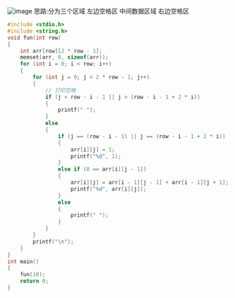 ![image](https://github.com/yfabc123/data-structures-and-leetcode/assets/103840107/58f40712-1d2f-47bf-bca7-158408e84d06)
思路:分为三个区域 左边空格区 中间数据区域 右边空格区

```c
#include <stdio.h>
#include <string.h>
void fun(int row)
{
	int arr[row][2 * row - 1];
	memset(arr, 0, sizeof(arr));
	for (int i = 0; i < row; i++)
	{
		for (int j = 0; j < 2 * row - 1; j++)
		{
			// 打印空格
			if (j < row - i - 1 || j > (row - i - 1 + 2 * i))
			{
				printf(" ");
			}
			else
			{
				if (j == (row - i - 1) || j == (row - i - 1 + 2 * i))
				{
					arr[i][j] = 1;
					printf("%d", 1);
				}
				else if (0 == arr[i][j - 1])
				{
					arr[i][j] = arr[i - 1][j - 1] + arr[i - 1][j + 1];
					printf("%d", arr[i][j]);
				}
				else
				{
					printf(" ");
				}
			}
		}
		printf("\n");
	}
}
int main()
{
	fun(10);
	return 0;
}
```
